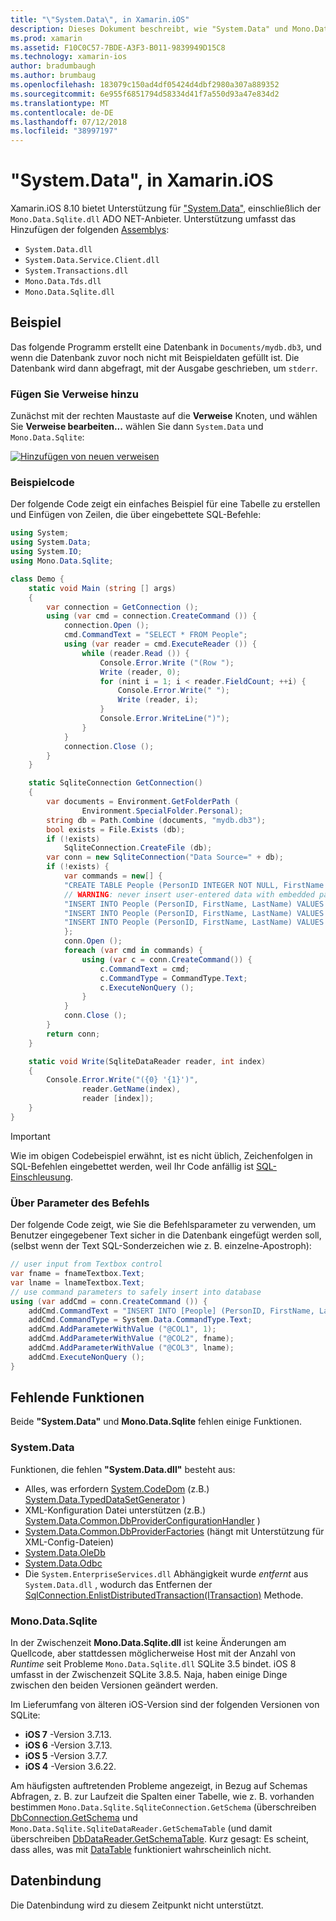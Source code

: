 ```yaml
---
title: "\"System.Data\", in Xamarin.iOS"
description: Dieses Dokument beschreibt, wie "System.Data" und Mono.Data.Sqlite.dll auf SQLite-Daten in einer Xamarin.iOS-Anwendung zugreifen.
ms.prod: xamarin
ms.assetid: F10C0C57-7BDE-A3F3-B011-9839949D15C8
ms.technology: xamarin-ios
author: bradumbaugh
ms.author: brumbaug
ms.openlocfilehash: 183079c150ad4df05424d4dbf2980a307a889352
ms.sourcegitcommit: 6e955f6851794d58334d41f7a550d93a47e834d2
ms.translationtype: MT
ms.contentlocale: de-DE
ms.lasthandoff: 07/12/2018
ms.locfileid: "38997197"
---
```

# <a name="systemdata-in-xamarinios"></a>"System.Data", in Xamarin.iOS

Xamarin.iOS 8.10 bietet Unterstützung für ["System.Data"](xref:System.Data), einschließlich der `Mono.Data.Sqlite.dll` ADO NET-Anbieter. Unterstützung umfasst das Hinzufügen der folgenden [Assemblys](~/cross-platform/internals/available-assemblies.md):

-  `System.Data.dll`
-  `System.Data.Service.Client.dll`
-  `System.Transactions.dll`
-  `Mono.Data.Tds.dll`
-  `Mono.Data.Sqlite.dll`

<a name="Example" />

## <a name="example"></a>Beispiel

Das folgende Programm erstellt eine Datenbank in `Documents/mydb.db3`, und wenn die Datenbank zuvor noch nicht mit Beispieldaten gefüllt ist. Die Datenbank wird dann abgefragt, mit der Ausgabe geschrieben, um `stderr`.

### <a name="add-references"></a>Fügen Sie Verweise hinzu

Zunächst mit der rechten Maustaste auf die **Verweise** Knoten, und wählen Sie **Verweise bearbeiten...**  wählen Sie dann `System.Data` und `Mono.Data.Sqlite`:

[![](system.data-images/edit-references-sml.png "Hinzufügen von neuen verweisen")](system.data-images/edit-references.png#lightbox)

### <a name="sample-code"></a>Beispielcode

Der folgende Code zeigt ein einfaches Beispiel für eine Tabelle zu erstellen und Einfügen von Zeilen, die über eingebettete SQL-Befehle:

```csharp
using System;
using System.Data;
using System.IO;
using Mono.Data.Sqlite;

class Demo {
    static void Main (string [] args)
    {
        var connection = GetConnection ();
        using (var cmd = connection.CreateCommand ()) {
            connection.Open ();
            cmd.CommandText = "SELECT * FROM People";
            using (var reader = cmd.ExecuteReader ()) {
                while (reader.Read ()) {
                    Console.Error.Write ("(Row ");
                    Write (reader, 0);
                    for (nint i = 1; i < reader.FieldCount; ++i) {
                        Console.Error.Write(" ");
                        Write (reader, i);
                    }
                    Console.Error.WriteLine(")");
                }
            }
            connection.Close ();
        }
    }

    static SqliteConnection GetConnection()
    {
        var documents = Environment.GetFolderPath (
                Environment.SpecialFolder.Personal);
        string db = Path.Combine (documents, "mydb.db3");
        bool exists = File.Exists (db);
        if (!exists)
            SqliteConnection.CreateFile (db);
        var conn = new SqliteConnection("Data Source=" + db);
        if (!exists) {
            var commands = new[] {
            "CREATE TABLE People (PersonID INTEGER NOT NULL, FirstName ntext, LastName ntext)",
            // WARNING: never insert user-entered data with embedded parameter values
            "INSERT INTO People (PersonID, FirstName, LastName) VALUES (1, 'First', 'Last')",
            "INSERT INTO People (PersonID, FirstName, LastName) VALUES (2, 'Dewey', 'Cheatem')",
            "INSERT INTO People (PersonID, FirstName, LastName) VALUES (3, 'And', 'How')",
            };
            conn.Open ();
            foreach (var cmd in commands) {
                using (var c = conn.CreateCommand()) {
                    c.CommandText = cmd;
                    c.CommandType = CommandType.Text;
                    c.ExecuteNonQuery ();
                }
            }
            conn.Close ();
        }
        return conn;
    }

    static void Write(SqliteDataReader reader, int index)
    {
        Console.Error.Write("({0} '{1}')",
                reader.GetName(index),
                reader [index]);
    }
}
```

> [!IMPORTANT]
> Wie im obigen Codebeispiel erwähnt, ist es nicht üblich, Zeichenfolgen in SQL-Befehlen eingebettet werden, weil Ihr Code anfällig ist [SQL-Einschleusung](http://en.wikipedia.org/wiki/SQL_injection).


### <a name="using-command-parameters"></a>Über Parameter des Befehls

Der folgende Code zeigt, wie Sie die Befehlsparameter zu verwenden, um Benutzer eingegebener Text sicher in die Datenbank eingefügt werden soll, (selbst wenn der Text SQL-Sonderzeichen wie z. B. einzelne-Apostroph):

```csharp
// user input from Textbox control
var fname = fnameTextbox.Text;
var lname = lnameTextbox.Text;
// use command parameters to safely insert into database
using (var addCmd = conn.CreateCommand ()) {
    addCmd.CommandText = "INSERT INTO [People] (PersonID, FirstName, LastName) VALUES (@COL1, @COL2, @COL3)";
    addCmd.CommandType = System.Data.CommandType.Text;
    addCmd.AddParameterWithValue ("@COL1", 1);
    addCmd.AddParameterWithValue ("@COL2", fname);
    addCmd.AddParameterWithValue ("@COL3", lname);
    addCmd.ExecuteNonQuery ();
}
```

<a name="Missing_Functionality" />

## <a name="missing-functionality"></a>Fehlende Funktionen

Beide **"System.Data"** und **Mono.Data.Sqlite** fehlen einige Funktionen.

<a name="System.Data" />

### <a name="systemdata"></a><legacyBold>System.Data</legacyBold>

Funktionen, die fehlen **"System.Data.dll"** besteht aus:

-  Alles, was erfordern [System.CodeDom](xref:System.CodeDom) (z.B.)  [System.Data.TypedDataSetGenerator](xref:System.Data.TypedDataSetGenerator) )
-  XML-Konfiguration Datei unterstützen (z.B.)  [System.Data.Common.DbProviderConfigurationHandler](xref:System.Data.Common.DbProviderConfigurationHandler) )
-   [System.Data.Common.DbProviderFactories](xref:System.Data.Common.DbProviderFactories) (hängt mit Unterstützung für XML-Config-Dateien)
-   [System.Data.OleDb](xref:System.Data.OleDb)
-   [System.Data.Odbc](xref:System.Data.Odbc)
-  Die `System.EnterpriseServices.dll` Abhängigkeit wurde *entfernt* aus `System.Data.dll` , wodurch das Entfernen der [SqlConnection.EnlistDistributedTransaction(ITransaction)](xref:System.Data.SqlClient.SqlConnection.EnlistDistributedTransaction*) Methode.


<a name="Mono.Data.Sqlite" />

### <a name="monodatasqlite"></a>Mono.Data.Sqlite

In der Zwischenzeit **Mono.Data.Sqlite.dll** ist keine Änderungen am Quellcode, aber stattdessen möglicherweise Host mit der Anzahl von *Runtime* seit Probleme `Mono.Data.Sqlite.dll` SQLite 3.5 bindet. iOS 8 umfasst in der Zwischenzeit SQLite 3.8.5. Naja, haben einige Dinge zwischen den beiden Versionen geändert werden.

Im Lieferumfang von älteren iOS-Version sind der folgenden Versionen von SQLite:

- **iOS 7** -Version 3.7.13.
- **iOS 6** -Version 3.7.13.
- **iOS 5** -Version 3.7.7.
- **iOS 4** -Version 3.6.22.

Am häufigsten auftretenden Probleme angezeigt, in Bezug auf Schemas Abfragen, z. B. zur Laufzeit die Spalten einer Tabelle, wie z. B. vorhanden bestimmen `Mono.Data.Sqlite.SqliteConnection.GetSchema` (überschreiben [DbConnection.GetSchema](xref:System.Data.Common.DbConnection.GetSchema) und `Mono.Data.Sqlite.SqliteDataReader.GetSchemaTable` (und damit überschreiben [DbDataReader.GetSchemaTable](xref:System.Data.Common.DbDataReader.GetSchemaTable). Kurz gesagt: Es scheint, dass alles, was mit [DataTable](xref:System.Data.DataTable) funktioniert wahrscheinlich nicht.

<a name="Data_Binding" />

## <a name="data-binding"></a>Datenbindung

Die Datenbindung wird zu diesem Zeitpunkt nicht unterstützt.

